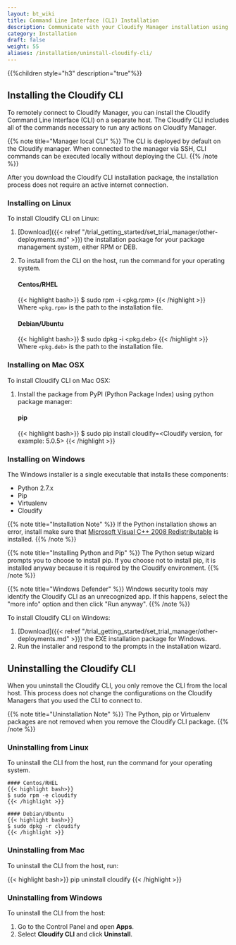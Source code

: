 ```yaml
---
layout: bt_wiki
title: Command Line Interface (CLI) Installation
description: Communicate with your Cloudify Manager installation using Cloudify CLI.
category: Installation
draft: false
weight: 55
aliases: /installation/uninstall-cloudify-cli/
---
```


{{%children style="h3" description="true"%}}

## Installing the Cloudify CLI

To remotely connect to Cloudify Manager, you can install the Cloudify Command Line Interface (CLI) on a separate host. The Cloudify CLI includes all of the commands necessary to run any actions on Cloudify Manager.

{{% note title="Manager local CLI" %}}
The CLI is deployed by default on the Cloudify manager. When connected to the manager via SSH, CLI commands can be executed locally without deploying the CLI.
{{% /note %}}

After you download the Cloudify CLI installation package, the installation process does not require an active internet connection.

### Installing on Linux

To install Cloudify CLI on Linux:

1. [Download]({{< relref "/trial_getting_started/set_trial_manager/other-deployments.md" >}}) the installation package for your package management system, either RPM or DEB.
1. To install from the CLI on the host, run the command for your operating system.

    #### Centos/RHEL
    {{< highlight bash>}}
    $ sudo rpm -i <pkg.rpm>
    {{< /highlight >}}     
    Where `<pkg.rpm>` is the path to the installation file.

    #### Debian/Ubuntu
    {{< highlight bash>}}
    $ sudo dpkg -i <pkg.deb>
    {{< /highlight >}}     
    Where `<pkg.deb>` is the path to the installation file.

### Installing on Mac OSX

To install Cloudify CLI on Mac OSX:

1. Install the package from PyPI (Python Package Index) using python package manager:

    #### pip
    {{< highlight bash>}}
    $ sudo pip install cloudify=<Cloudify version, for example: 5.0.5>
    {{< /highlight >}}

### Installing on Windows

The Windows installer is a single executable that installs these components:

* Python 2.7.x
* Pip
* Virtualenv
* Cloudify

{{% note title="Installation Note" %}}
If the Python installation shows an error, install make sure that [Microsoft Visual C++ 2008 Redistributable](https://www.microsoft.com/en-us/download/details.aspx?id=29) is installed.
{{% /note %}}

{{% note title="Installing Python and Pip" %}}
The Python setup wizard prompts you to choose to install pip. If you choose not to install pip, it is installed anyway because it is required by the Cloudify environment.
{{% /note %}}

{{% note title="Windows Defender" %}}
Windows security tools may identify the Cloudify CLI as an unrecognized app. If this happens, select the "more info" option and then click "Run anyway".
{{% /note %}}

To install Cloudify CLI on Windows:

1. [Download]({{< relref "/trial_getting_started/set_trial_manager/other-deployments.md" >}}) the EXE installation package for Windows.
1. Run the installer and respond to the prompts in the installation wizard.

## Uninstalling the Cloudify CLI

When you uninstall the Cloudify CLI, you only remove the CLI from the local host. This process does not change the configurations on the Cloudify Managers that you used the CLI to connect to.

{{% note title="Uninstallation Note" %}}
The Python, pip or Virtualenv packages are not removed when you remove the Cloudify CLI package.
{{% /note %}}

### Uninstalling from Linux

To uninstall the CLI from the host, run the command for your operating system.

    #### Centos/RHEL
    {{< highlight bash>}}
    $ sudo rpm -e cloudify
    {{< /highlight >}}

    #### Debian/Ubuntu
    {{< highlight bash>}}
    $ sudo dpkg -r cloudify
    {{< /highlight >}}

### Uninstalling from Mac

To uninstall the CLI from the host, run:

{{< highlight bash>}}
pip uninstall cloudify
{{< /highlight >}}

### Uninstalling from Windows

To uninstall the CLI from the host:

1. Go to the Control Panel and open **Apps**.
1. Select **Cloudify CLI** and click **Uninstall**.

